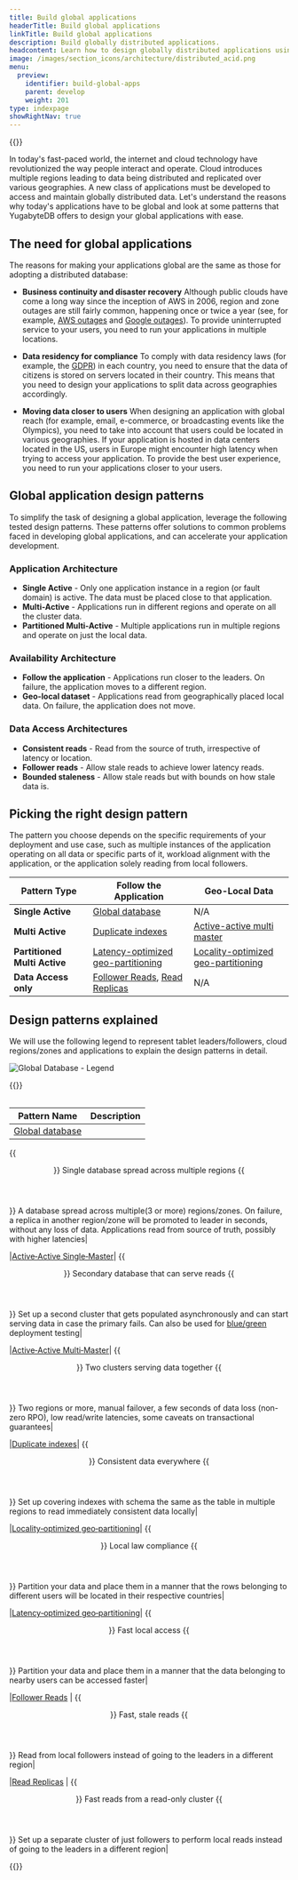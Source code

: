 ```yaml
---
title: Build global applications
headerTitle: Build global applications
linkTitle: Build global applications
description: Build globally distributed applications.
headcontent: Learn how to design globally distributed applications using simple patterns
image: /images/section_icons/architecture/distributed_acid.png
menu:
  preview:
    identifier: build-global-apps
    parent: develop
    weight: 201
type: indexpage
showRightNav: true
---
```


{{<srcdiagram href="https://docs.google.com/presentation/d/1lEajQyVZLhmHRKmBxunf1LucWkQkrJ3rIthoHxZvyQc/edit#slide=id.g22bc5dd47b0_0_18">}}

In today's fast-paced world, the internet and cloud technology have revolutionized the way people interact and operate. Cloud introduces multiple regions leading to data being distributed and replicated over various geographies. A new class of applications must be developed to access and maintain globally distributed data. Let's understand the reasons why today's applications have to be global and look at some patterns that YugabyteDB offers to design your global applications with ease.

## The need for global applications

The reasons for making your applications global are the same as those for adopting a distributed database:

- **Business continuity and disaster recovery** Although public clouds have come a long way since the inception of AWS in 2006, region and zone outages are still fairly common, happening once or twice a year (see, for example, [AWS outages](https://en.wikipedia.org/wiki/Timeline_of_Amazon_Web_Services#Amazon_Web_Services_outages) and [Google outages](https://en.wikipedia.org/wiki/Google_services_outages#:~:text=During%20eight%20episodes%2C%20one%20in,Google%20service%20in%20August%202013)). To provide uninterrupted service to your users, you need to run your applications in multiple locations.

- **Data residency for compliance** To comply with data residency laws (for example, the [GDPR](https://en.wikipedia.org/wiki/General_Data_Protection_Regulation)) in each country, you need to ensure that the data of citizens is stored on servers located in their country. This means that you need to design your applications to split data across geographies accordingly.

- **Moving data closer to users** When designing an application with global reach (for example, email, e-commerce, or broadcasting events like the Olympics), you need to take into account that users could be located in various geographies. If your application is hosted in data centers located in the US, users in Europe might encounter high latency when trying to access your application. To provide the best user experience, you need to run your applications closer to your users.

## Global application design patterns

To simplify the task of designing a global application, leverage the following tested design patterns. These patterns offer solutions to common problems faced in developing global applications, and can accelerate your application development.

### Application Architecture

- **Single Active** - Only one application instance in a region (or fault domain) is active. The data must be placed close to that application.
- **Multi-Active** - Applications run in different regions and operate on all the cluster data.
- **Partitioned Multi-Active** - Multiple applications run in multiple regions and operate on just the local data.

### Availability Architecture

- **Follow the application** - Applications run closer to the leaders. On failure, the application moves to a different region.
- **Geo-local dataset** - Applications read from geographically placed local data. On failure, the application does not move.

### Data Access Architectures

- **Consistent reads** - Read from the source of truth, irrespective of latency or location.
- **Follower reads** - Allow stale reads to achieve lower latency reads.
- **Bounded staleness** - Allow stale reads but with bounds on how stale data is.

## Picking the right design pattern

The pattern you choose depends on the specific requirements of your deployment and use case, such as multiple instances of the application operating on all data or specific parts of it, workload alignment with the application, or the application solely reading from local followers.

|         Pattern Type         |                         Follow the Application                          |                              Geo-Local Data                               |
| ---------------------------- | ----------------------------------------------------------------------- | ------------------------------------------------------------------------- |
| **Single Active**            | [Global database](./global-database)                                    | N/A                                                                       |
| **Multi Active**             | [Duplicate indexes](./duplicate-indexes)                                | [Active-active multi master](./active-active-multi-master)                |
| **Partitioned Multi Active** | [Latency-optimized geo-partitioning](./latency-optimized-geo-partition) | [Locality-optimized geo-partitioning](./locality-optimized-geo-partition) |
| **Data Access only**         | [Follower Reads](./follower-reads), [Read Replicas](./read-replicas)    | N/A                                                                       |

## Design patterns explained

We will use the following legend to represent tablet leaders/followers, cloud regions/zones and applications to explain the design patterns in detail.

![Global Database - Legend](/images/develop/global-apps/global-database-legend.png)

{{<table>}}

| Pattern Name | Description |
| ------- | ----------- |
| [Global database](./global-database) |
{{<header Level="6">}} Single database spread across multiple regions {{</header>}}
A database spread across multiple(3 or more) regions/zones. On failure, a replica in another region/zone will be promoted to leader in seconds, without any loss of data.
Applications read from source of truth, possibly with higher latencies|

|[Active&#8209;Active Single&#8209;Master](./active-active-single-master)|
{{<header Level="6">}} Secondary database that can serve reads {{</header>}}
Set up a second cluster that gets populated asynchronously and can start serving data in case the primary fails. Can also be used for [blue/green](https://en.wikipedia.org/wiki/Blue-green_deployment) deployment testing|

|[Active&#8209;Active Multi&#8209;Master](./active-active-multi-master)|
{{<header Level="6">}} Two clusters serving data together {{</header>}}
Two regions or more, manual failover, a few seconds of data loss (non-zero RPO), low read/write latencies, some caveats on transactional guarantees|

|[Duplicate indexes](./duplicate-indexes)|
{{<header Level="6">}} Consistent data everywhere {{</header>}}
Set up covering indexes with schema the same as the table in multiple regions to read immediately consistent data locally|

|[Locality&#8209;optimized geo&#8209;partitioning](./locality-optimized-geo-partition)|
{{<header Level="6">}} Local law compliance {{</header>}}
Partition your data and place them in a manner that the rows belonging to different users will be located in their respective countries|

|[Latency&#8209;optimized geo&#8209;partitioning](./latency-optimized-geo-partition)|
{{<header Level="6">}} Fast local access {{</header>}}
Partition your data and place them in a manner that the data belonging to nearby users can be accessed faster|

|[Follower Reads](./follower-reads) |
{{<header Level="6">}} Fast, stale reads {{</header>}}
Read from local followers instead of going to the leaders in a different region|

|[Read Replicas](./read-replicas) |
{{<header Level="6">}} Fast reads from a read-only cluster {{</header>}}
Set up a separate cluster of just followers to perform local reads instead of going to the leaders in a different region|

{{</table>}}
